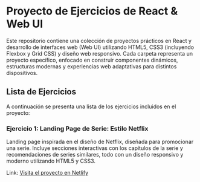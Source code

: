 # Proyecto de Ejercicios de React & Web UI

Este repositorio contiene una colección de proyectos prácticos en React y desarrollo de interfaces web (Web UI) utilizando HTML5, CSS3 (incluyendo Flexbox y Grid CSS) y diseño web responsivo. Cada carpeta representa un proyecto específico, enfocado en construir componentes dinámicos, estructuras modernas y experiencias web adaptativas para distintos dispositivos.

## Lista de Ejercicios

A continuación se presenta una lista de los ejercicios incluidos en el proyecto:

### Ejercicio 1: **Landing Page de Serie: Estilo Netflix**

Landing page inspirada en el diseño de Netflix, diseñada para promocionar una serie. Incluye secciones interactivas con los capítulos de la serie y recomendaciones de series similares, todo con un diseño responsivo y moderno utilizando HTML5 y CSS3.

Link: [Visita el proyecto en Netlify](https://lambent-vacherin-118e91.netlify.app/)
